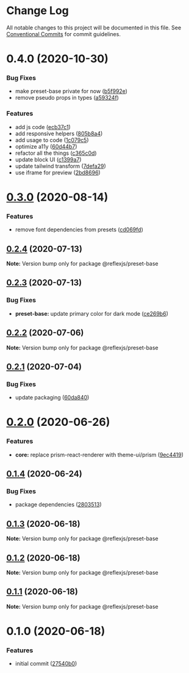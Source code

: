 # Change Log

All notable changes to this project will be documented in this file.
See [Conventional Commits](https://conventionalcommits.org) for commit guidelines.

# 0.4.0 (2020-10-30)


### Bug Fixes

* make preset-base private for now ([b5f992e](https://github.com/reflexjs/reflex/commit/b5f992e374eea3bd07076497033d24ccbb591008))
* remove pseudo props in types ([a59324f](https://github.com/reflexjs/reflex/commit/a59324f9d564f188a5210745aecce3ba8bd00678))


### Features

* add js code ([ecb37c1](https://github.com/reflexjs/reflex/commit/ecb37c12bf2be940ef45a695b91086a6858b77b2))
* add responsive helpers ([805b8a4](https://github.com/reflexjs/reflex/commit/805b8a4a8343bc379eb8274eba346f10974fbbb6))
* add usage to code ([1c079c5](https://github.com/reflexjs/reflex/commit/1c079c592a19f124cd8b7757e698c92662d57c6d))
* optimize a11y ([60d44b7](https://github.com/reflexjs/reflex/commit/60d44b7d234264f83f6a7d401b32c375f1447fde))
* refactor all the things ([c365c0d](https://github.com/reflexjs/reflex/commit/c365c0d19f7c4dcd5fa4b3628eb2958d515ada3e))
* update block UI ([c1399a7](https://github.com/reflexjs/reflex/commit/c1399a73db12cf32d2bee8a232437c52572adcca))
* update tailwind transform ([7defa29](https://github.com/reflexjs/reflex/commit/7defa29e7149ceff8ac4c8a14f7a1b1e88db3754))
* use iframe for preview ([2bd8696](https://github.com/reflexjs/reflex/commit/2bd869694ef3a056fd0dfa0dbdce383c68a9758c))





# [0.3.0](https://github.com/reflexjs/reflex/compare/@reflexjs/preset-base@0.2.4...@reflexjs/preset-base@0.3.0) (2020-08-14)


### Features

* remove font dependencies from presets ([cd069fd](https://github.com/reflexjs/reflex/commit/cd069fd5d18a2d0b553e9b413ed59049e9dd9c2d))





## [0.2.4](https://github.com/reflexjs/reflex/compare/@reflexjs/preset-base@0.2.3...@reflexjs/preset-base@0.2.4) (2020-07-13)

**Note:** Version bump only for package @reflexjs/preset-base





## [0.2.3](https://github.com/reflexjs/reflex/compare/@reflexjs/preset-base@0.2.2...@reflexjs/preset-base@0.2.3) (2020-07-13)


### Bug Fixes

* **preset-base:** update primary color for dark mode ([ce269b6](https://github.com/reflexjs/reflex/commit/ce269b63e8ad700405ad2f2ed42494d90c8588c7))





## [0.2.2](https://github.com/reflexjs/reflex/compare/@reflexjs/preset-base@0.2.1...@reflexjs/preset-base@0.2.2) (2020-07-06)

**Note:** Version bump only for package @reflexjs/preset-base





## [0.2.1](https://github.com/reflexjs/reflex/compare/@reflexjs/preset-base@0.2.0...@reflexjs/preset-base@0.2.1) (2020-07-04)


### Bug Fixes

* update packaging ([60da840](https://github.com/reflexjs/reflex/commit/60da84066db689ffd9732bcb1a91438458d131b8))





# [0.2.0](https://github.com/reflexjs/reflex/compare/@reflexjs/preset-base@0.1.4...@reflexjs/preset-base@0.2.0) (2020-06-26)


### Features

* **core:** replace prism-react-renderer with theme-ui/prism ([9ec4419](https://github.com/reflexjs/reflex/commit/9ec44192678175f00d760d9a93dc89dc86be5daf))





## [0.1.4](https://github.com/reflexjs/reflex/compare/@reflexjs/preset-base@0.1.3...@reflexjs/preset-base@0.1.4) (2020-06-24)


### Bug Fixes

* package dependencies ([2803513](https://github.com/reflexjs/reflex/commit/2803513c7587882e7de615afd47bc85a75b1e8a6))





## [0.1.3](https://github.com/reflexjs/reflex/compare/@reflexjs/preset-base@0.1.2...@reflexjs/preset-base@0.1.3) (2020-06-18)

**Note:** Version bump only for package @reflexjs/preset-base





## [0.1.2](https://github.com/reflexjs/reflex/compare/@reflexjs/preset-base@0.1.1...@reflexjs/preset-base@0.1.2) (2020-06-18)

**Note:** Version bump only for package @reflexjs/preset-base





## [0.1.1](https://github.com/reflexjs/reflex/compare/@reflexjs/preset-base@0.1.0...@reflexjs/preset-base@0.1.1) (2020-06-18)

**Note:** Version bump only for package @reflexjs/preset-base





# 0.1.0 (2020-06-18)


### Features

* initial commit ([27540b0](https://github.com/reflexjs/reflex/commit/27540b022a849212a21894b05df928e5e6b19456))
